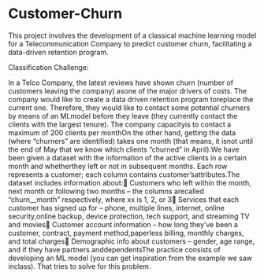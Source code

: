 # Customer-Churn
This project involves the development of a classical machine learning model for a Telecommunication Company to predict customer churn, facilitating a data-driven retention program.

Classification Challenge:

In a Telco Company, the latest reviews have shown churn (number of customers leaving the company) asone of the major drivers of costs. The company would like to create a data driven retention program toreplace the current one. Therefore, they would like to contact some potential churners by means of an MLmodel before they leave (they currently contact the clients with the largest tenure). The company capacityis to contact a maximum of 200 clients per monthOn the other hand, getting the data (where “churners” are identified) takes one month (that means, it isnot until the end of May that we know which clients “churned” in April).We have been given a dataset with the information of the active clients in a certain month and whetherthey left or not in subsequent months. Each row represents a customer; each column contains customer’sattributes.The dataset includes information about: Customers who left within the month, next month or following two months – the columns arecalled “churn_<xx>_month” respectively, where xx is 1, 2, or 3 Services that each customer has signed up for – phone, multiple lines, internet, online security,online backup, device protection, tech support, and streaming TV and movies Customer account information – how long they’ve been a customer, contract, payment method,paperless billing, monthly charges, and total charges Demographic info about customers – gender, age range, and if they have partners anddependentsThe practice consists of developing an ML model (you can get inspiration from the example we saw inclass). That tries to solve for this problem.
